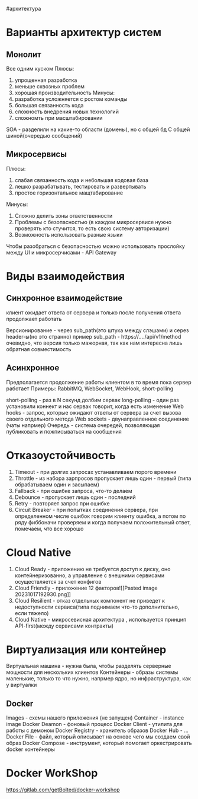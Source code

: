 #архитектура 
# Варианты архитектур систем
## Монолит
Все одним куском
Плюсы:
1) упрощенная разработка
2) меньше сквозных проблем
3) хорошая производительность
Минусы:
1) разработка усложняется с ростом команды
2) большая связанность кода
3) сложность внедрения новых технологий
4) сложномть при масштабировании

SOA - разделили на какие-то области (домены), но с общей бд
С общей шиной(очередью сообщений)

## Микросервисы
Плюсы:
1) слабая связанность кода и небольшая кодовая база
2) лешко разрабатывать, тестировать и развертывать
3) простое горизонтальное мащтабирование

Минусы:
1) Сложно делить зоны ответственности
2) Проблемы с безопасностью (в каждом микросервисе нужно проверять кто стучится, то есть свою систему авторизации)
3) Возможность использовать разные языки

Чтобы разобраться с безопасностью можно использовать прослойку между UI и микросерчисами - API Gateway

# Виды взаимодействия
## Синхронное взаимодействие 
клиент ожидает ответа от сервера и только после получения ответа продолжает работать

Версионирование - через sub_path(это штука между слэшами) и серез header-ы(но это странно)
пример sub_path - https://..../api/v1/method
очевидно, что версия только мажорная, так как нам интересна лишь обратная совместимость

## Асинхронное
Предполагается продолжение работы клиентом в то время пока сервер работает
Примеры: RabbitMQ, WebSocket, WebHook, short-polling

short-polling - раз в N секунд долбим сервак
long-polling - один раз установили коннект и нас сервак говорит, когда есть изменение
Web hooks - запрос, которые ожидают ответы от сервера за счет вызова своего отдельного метода
Web sockets - двунаправленное соединение (чаты напрмер)
Очередь - система очередей, позволяющая публиковать и пожписываться на сообщения

# Отказоустойчивость
1) Timeout - при долгих запросах устанавливаем порого времени
2) Throttle  - из набора зарпросов пропускает лишь один - первый (типа обрабатываем один и засыпаем)
3) Fallback - при ошибке запроса, что-то делаем
4) Debounce - пропускает лишь один - последний
5) Retry - повторяет запрос при ошибке
6) Circuit Breaker - при попытках соединения сервера, при определенном числе ошибок говорим клиенту ошибка, а потом по ряду фиббоначи проверяем и когда получаем положительный ответ, помечаем, что все хорошо

# Cloud Native
1) Cloud Ready - приложению не требуется доступ к диску, оно контейнеризованно, а управление с внешними сервисами осуществляется за счет конфигов
2) Cloud Friendly - приложение 12 факторов![[Pasted image 20231017192930.png]]
3) Cloud Resilient - отказ отдельных компонент не приведет к недоступности сервиса(типа поднимаем что-то дополнительно, если тяжело)
4) Cloud Native - микросевисная архитектура , используется принцип API-first(между сервисами контракты)
# Виртуализация или контейнер
Виртуальная машина - нужна была, чтобы разделять серверные мощности для нескольких клиентов
Контейнеры - образы системы маленькие, только то что нужно, напрмер ядро, но инфраструктура, как у виртуалки

## Docker
Images - схемы нашего приложения (не запущен)
Container - instance image
Docker Deamon - фоновый процесс
Docker Client - утилита для работы с демоном
Docker Registry - хранитель образов
Docker Hub - ...
Docker File - файл, который описывает на основе чего мы создаем свой образ
Docker Compose - инструмент, который помогает оркестрировать docker контейнеры

# Docker WorkShop
https://gitlab.com/getBolted/docker-workshop
